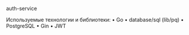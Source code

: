 auth-service

  Используемые технологии и библиотеки:
 • Go
 • database/sql (lib/pq)
 • PostgreSQL
 • Gin
 • JWT

 